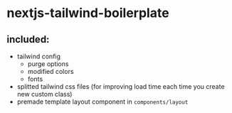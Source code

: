 # nextjs-tailwind-boilerplate

## included:

- tailwind config
  - purge options
  - modified colors
  - fonts
- splitted tailwind css files (for improving load time each time you create new custom class)
- premade template layout component in `components/layout`
